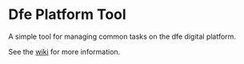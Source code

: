 # Dfe Platform Tool

A simple tool for managing common tasks on the dfe digital platform. 

See the [wiki](https://github.com/DFEAGILEDEVOPS/dfe-platform-tool/wiki) for more information. 

